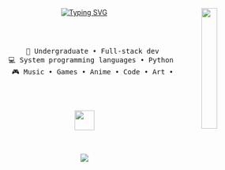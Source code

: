 <div align="center">

  <!-- Right-aligned image -->
  <img src="https://github.com/innng/innng/assets/26755058/5e0ce0fb-c544-4f8c-a307-5849165746d0" width="25%" align="right" />

  <!-- Centered Typing SVG -->
  <a href="https://git.io/typing-svg">
    <img src="https://readme-typing-svg.demolab.com?font=Fira+Code&pause=1000&width=435&lines=Hello!+Nice to meet you!" alt="Typing SVG" />
  </a>

  <br><br>

  <!-- Preformatted text -->
  <pre>
    💼 Undergraduate • Full-stack dev
    💻 System programming languages • Python , C++ , CSS , JS , HTML , React.JS
    🎮 Music • Games • Anime • Code • Art •
  </pre>

  <br><br>
  <img src="https://raw.githubusercontent.com/innng/innng/master/assets/kyubey.gif" height="40" />
  <br><br><br>

  <!-- Social badges -->
  [![](https://img.shields.io/badge/linkedin-0a66c2)](https://www.linkedin.com/in/dulketh-dinhas/)
  
</div>
